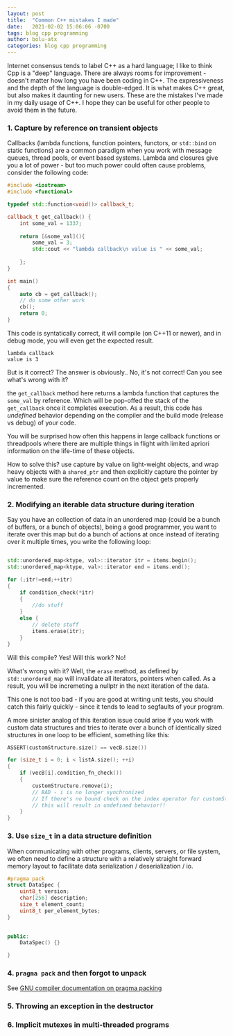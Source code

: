 ```yaml
---
layout: post
title:  "Common C++ mistakes I made"
date:   2021-02-02 15:06:06 -0700
tags: blog cpp programming
author: bolu-atx
categories: blog cpp programming
---
```


Internet consensus tends to label C++ as a hard language; I like to think Cpp is a "deep" language. There are always rooms for improvement - doesn't matter how long you have been coding in C++. The expressiveness and the depth of the language is double-edged. It is what makes C++ great, but also makes it daunting for new users. These are the mistakes I've made in my daily usage of C++. I hope they can be useful for other people to avoid them in the future.

### 1. Capture by reference on transient objects

Callbacks (lambda functions, function pointers, functors, or `std::bind` on static functions) are a common paradigm when you work with message queues, thread pools, or event based systems. Lambda and closures give you a lot of power - but too much power could often cause problems, consider the following code:

```cpp
#include <iostream>
#include <functional>

typedef std::function<void()> callback_t;

callback_t get_callback() {
    int some_val = 1337;
    
    return [&some_val](){
        some_val = 3;
        std::cout << "lambda callback\n value is " << some_val;
        
    };
}

int main()
{
    auto cb = get_callback();
    // do some other work
    cb();
    return 0;
}
```

This code is syntatically correct, it will compile (on C++11 or newer), and in debug mode, you will even get the expected result. 

```
lambda callback                                                                                                                            
value is 3                                                           
```

But is it correct? The answer is obviously.. No, it's not correct! Can you see what's wrong with it?

the `get_callback` method here returns a lambda function that captures the `some_val` by reference. Which will be pop-offed the stack of the `get_callback` once it completes execution. As a result, this code has *undefined* behavior depending on the compiler and the build mode (release vs debug) of your code.

You will be surprised how often this happens in large callback functions or threadpools where there are multiple things in flight with limited apriori information on the life-time of these objects.

How to solve this? use capture by value on light-weight objects, and wrap heavy objects with a `shared_ptr` and then explicitly capture the pointer by value to make sure the reference count on the object gets properly incremented.

### 2. Modifying an iterable data structure during iteration

Say you have an collection of data in an unordered map (could be a bunch of buffers, or a bunch of objects), being a good programmer, you want to iterate over this map but do a bunch of actions at once instead of iterating over it multiple times, you write the following loop:

```cpp

std::unordered_map<ktype, val>::iterator itr = items.begin();
std::unordered_map<ktype, val>::iterator end = items.end();

for (;itr!=end;++itr)
{
    if condition_check(*itr)
    {
        //do stuff
    }
    else {
        // delete stuff
        items.erase(itr);
    }
}
```

Will this compile? Yes!  Will this work? No!

What's wrong with it? Well, the `erase` method, as defined by `std::unordered_map` will invalidate all iterators, pointers when called. As a result, you will be incremeting a nullptr in the next iteration of the data.

This one is not too bad - if you are good at writing unit tests, you should catch this fairly quickly - since it tends to lead to segfaults of your program.

A more sinister analog of this iteration issue could arise if you work with custom data structures and tries to iterate over a bunch of identically sized structures in one loop to be efficient, something like this:

```cpp
ASSERT(customStructure.size() == vecB.size())

for (size_t i = 0; i < listA.size(); ++i)
{
    if (vecB[i].condition_fn_check())
    {
        customStructure.remove(i); 
        // BAD - i is no longer synchronized
        // If there's no bound check on the index operator for customStructure
        // this will result in undefined behavior!!
    }
}

```

### 3. Use `size_t` in a data structure definition

When communicating with other programs, clients, servers, or file system, we often need to define a structure with a relatively straight forward memory layout to facilitate data serialization / deserialization / io.

```cpp
#pragma pack
struct DataSpec {
    uint8_t version;
    char[256] description;
    size_t element_count;
    uint8_t per_element_bytes;
}    

    
public:
    DataSpec() {}

}
```


### 4. `pragma pack` and then forgot to unpack

See [GNU compiler documentation on pragma packing][1]

### 5. Throwing an exception in the destructor


### 6. Implicit mutexes in multi-threaded programs


[1]:https://gcc.gnu.org/onlinedocs/gcc-4.4.4/gcc/Structure_002dPacking-Pragmas.html